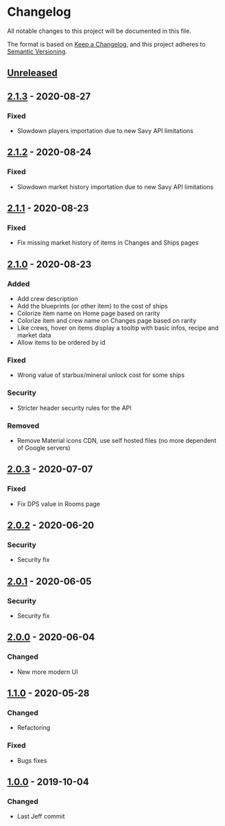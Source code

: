 # Changelog

All notable changes to this project will be documented in this file.

The format is based on [Keep a Changelog](https://keepachangelog.com/en/1.0.0/),
and this project adheres to [Semantic Versioning](https://semver.org/spec/v2.0.0.html).

## [Unreleased]

## [2.1.3] - 2020-08-27

### Fixed

- Slowdown players importation due to new Savy API limitations 

## [2.1.2] - 2020-08-24

### Fixed

- Slowdown market history importation due to new Savy API limitations 

## [2.1.1] - 2020-08-23

### Fixed

- Fix missing market history of items in Changes and Ships pages

## [2.1.0] - 2020-08-23

### Added

- Add crew description
- Add the blueprints (or other item) to the cost of ships
- Colorize item name on Home page based on rarity
- Colorize item and crew name on Changes page based on rarity
- Like crews, hover on items display a tooltip with basic infos, recipe and market data
- Allow items to be ordered by id

### Fixed

- Wrong value of starbux/mineral unlock cost for some ships

### Security

- Stricter header security rules for the API

### Removed

- Remove Material icons CDN, use self hosted files (no more dependent of Google servers)

## [2.0.3] - 2020-07-07

### Fixed

- Fix DPS value in Rooms page

## [2.0.2] - 2020-06-20

### Security

- Security fix

## [2.0.1] - 2020-06-05

### Security

- Security fix

## [2.0.0] - 2020-06-04

### Changed

- New more modern UI

## [1.1.0] - 2020-05-28

### Changed

- Refactoring

### Fixed

- Bugs fixes

## [1.0.0] - 2019-10-04

### Changed

- Last Jeff commit

[unreleased]: https://github.com/solevis/pixyship/compare/main...develop
[2.1.3]: https://github.com/solevis/pixyship/compare/v2.1.2...v2.1.3
[2.1.2]: https://github.com/solevis/pixyship/compare/v2.1.1...v2.1.2
[2.1.1]: https://github.com/solevis/pixyship/compare/v2.1.0...v2.1.1
[2.1.0]: https://github.com/solevis/pixyship/compare/v2.0.3...v2.1.0
[2.0.3]: https://github.com/solevis/pixyship/compare/v2.0.2...v2.0.3
[2.0.2]: https://github.com/solevis/pixyship/compare/v2.0.1...v2.0.2
[2.0.1]: https://github.com/solevis/pixyship/compare/v2.0....v2.0.1
[2.0.0]: https://github.com/solevis/pixyship/compare/v1.1...v2.0
[1.1.0]: https://github.com/solevis/pixyship/compare/v1.0...v1.1
[1.0.0]: https://github.com/solevis/pixyship/releases/tag/v1.0
